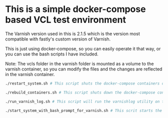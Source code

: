 # This is a simple docker-compose based VCL test environment

The Varnish version used in this is 2.1.5 which is the version most compatible with fastly's custom version of Varnish.

This is just using docker-compose, so you can easily operate it that way, or you can use the bash scripts I have included.

Note: The vcls folder in the varnish folder is mounted as a volume to the varnish container, so you can modify the files and the changes are reflected in the varnish container.

```bash
./restart_system.sh # This script shuts the docker-compose containers down and forces the rebuild of the containers, and the starts up the all of the docker-compose containers.
```

```bash
./rebuild_containers.sh # This script shuts down the docker-compose containers and forces the rebuild of the containers.
```

```bash
./run_varnish_log.sh # This script will run the varnishlog utility on the varnish container while the docker-compose containers are running.
```


```bash
./start_system_with_bash_prompt_for_varnish.sh # This scrit starts the docker-compose containers individually and starts the varnish container with a bash prompt instead of starting the caching servie.
```